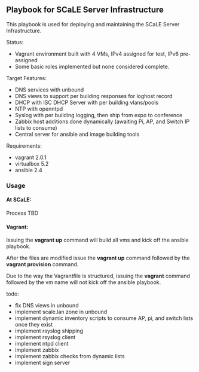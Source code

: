 ## Playbook for SCaLE Server Infrastructure

This playbook is used for deploying and maintaining the SCaLE Server Infrastructure. 

Status:
  * Vagrant environment built with 4 VMs, IPv4 assigned for test, IPv6 pre-assigned
  * Some basic roles implemented but none considered complete.

Target Features:
  * DNS services with unbound
  * DNS views to support per building responses for loghost record
  * DHCP with ISC DHCP Server with per building vlans/pools
  * NTP with openntpd
  * Syslog with per building logging, then ship from expo to conference
  * Zabbix host additions done dynamically (awaiting Pi, AP, and Switch IP lists to consume)
  * Central server for ansible and image building tools

Requirements:
  * vagrant 2.0.1
  * virtualbox 5.2
  * ansible 2.4

### Usage

#### At SCaLE:

Process TBD

#### Vagrant:

Issuing the __vagrant up__ command will build all vms and kick off the ansible playbook.

After the files are modified issue the __vagrant up__ command followed by the __vagrant provision__ command.

Due to the way the Vagrantfile is structured, issuing the __vagrant__ command followed by the vm name will not kick off the ansible playbook.

todo:
  * fix DNS views in unbound
  * implement scale.lan zone in unbound
  * implement dynamic inventory scripts to consume AP, pi, and switch lists once they exist
  * implement rsyslog shipping
  * implement rsyslog client
  * implement ntpd client
  * implement zabbix
  * implement zabbix checks from dynamic lists
  * implement sign server
